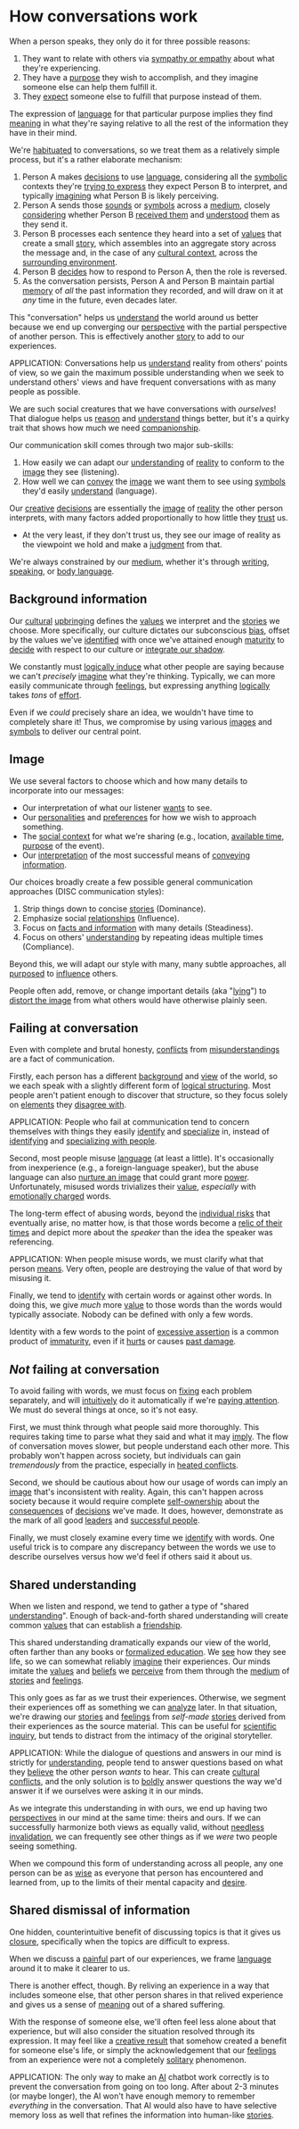 
# How conversations work

When a person speaks, they only do it for three possible reasons:

1. They want to relate with others via [sympathy or empathy](mind-feelings.md) about what they're experiencing.
2. They have a [purpose](purpose.md) they wish to accomplish, and they imagine someone else can help them fulfill it.
3. They [expect](imagination.md) someone else to fulfill that purpose instead of them.

The expression of [language](language.md) for that particular purpose implies they find [meaning](meaning.md) in what they're saying relative to all the rest of the information they have in their mind.

We're [habituated](habits.md) to conversations, so we treat them as a relatively simple process, but it's a rather elaborate mechanism:

1. Person A makes [decisions](decisions.md) to use [language](language.md), considering all the [symbolic](symbols.md) contexts they're [trying to express](purpose.md) they expect Person B to interpret, and typically [imagining](imagination.md) what Person B is likely perceiving.
2. Person A sends those [sounds](language-speaking.md) or [symbols](language-writing.md) across a [medium](creations.md), closely [considering](logic.md) whether Person B [received them](image.md) and [understood](understanding.md) them as they send it.
3. Person B processes each sentence they heard into a set of [values](values.md) that create a small [story](stories.md), which assembles into an aggregate story across the message and, in the case of any [cultural context](people-culture.md), across the [surrounding environment](reality.md).
4. Person B [decides](decisions.md) how to respond to Person A, then the role is reversed.
5. As the conversation persists, Person A and Person B maintain partial [memory](mind-memory.md) of *all* the past information they recorded, and will draw on it at *any* time in the future, even decades later.

This "conversation" helps us [understand](understanding.md) the world around us better because we end up converging our [perspective](image.md) with the partial perspective of another person. This is effectively another [story](stories.md) to add to our experiences.

APPLICATION: Conversations help us [understand](understanding.md) reality from others' points of view, so we gain the maximum possible understanding when we seek to understand others' views and have frequent conversations with as many people as possible.

We are such social creatures that we have conversations with *ourselves*! That dialogue helps us [reason](logic.md) and [understand](understanding.md) things better, but it's a quirky trait that shows how much we need [companionship](people-friends.md).

Our communication skill comes through two major sub-skills:

1. How easily we can adapt our [understanding](understanding.md) of [reality](reality.md) to conform to the [image](image.md) they see (listening).
2. How well we can [convey](results.md) the [image](image.md) we want them to see using [symbols](symbols.md) they'd easily [understand](understanding.md) (language).

Our [creative](mind-creativity.md) [decisions](decisions.md) are essentially the [image](image.md) of [reality](reality.md) the other person interprets, with many factors added proportionally to how little they [trust](trust.md) us.

- At the very least, if they don't trust us, they see our image of reality as the viewpoint we hold and make a [judgment](image.md) from that.

We're always constrained by our [medium](creations.md), whether it's through [writing](language-writing.md), [speaking](language-speaking.md), or [body language](people-3_boundaries.md).

## Background information

Our [cultural](people-culture.md) [upbringing](people-family.md) defines the [values](values.md) we interpret and the [stories](stories.md) we choose. More specifically, our culture dictates our subconscious [bias](mind-bias.md), offset by the values we've [identified](identity.md) with once we've attained enough [maturity](maturity.md) to [decide](decisions.md) with respect to our culture or [integrate our shadow](personality.md).

We constantly must [logically induce](logic.md) what other people are saying because we can't *precisely* [imagine](imagination.md) what they're thinking. Typically, we can more easily communicate through [feelings](mind-feelings.md), but expressing anything [logically](logic.md) takes *tons* of [effort](results.md).

Even if we *could* precisely share an idea, we wouldn't have time to completely share it! Thus, we compromise by using various [images](image.md) and [symbols](symbols.md) to deliver our central point.

## Image

We use several factors to choose which and how many details to incorporate into our messages:

- Our interpretation of what our listener [wants](purpose.md) to see.
- Our [personalities](personality.md) and [preferences](decisions.md) for how we wish to approach something.
- The [social context](people-culture.md) for what we're sharing (e.g., location, [available time](datetime.md), [purpose](purpose.md) of the event).
- Our [interpretation](imagination.md) of the most successful means of [conveying information](education.md).

Our choices broadly create a few possible general communication approaches (DISC communication styles):

1. Strip things down to concise [stories](stories.md) (Dominance).
2. Emphasize social [relationships](people-friends.md) (Influence).
3. Focus on [facts and information](reality.md) with many details (Steadiness).
4. Focus on others' [understanding](understanding.md) by repeating ideas multiple times (Compliance).

Beyond this, we will adapt our style with many, many subtle approaches, all [purposed](purpose.md) to [influence](influence.md) others.

People often add, remove, or change important details (aka "[lying](people-lying.md)") to [distort the image](image-distortion.md) from what others would have otherwise plainly seen.

## Failing at conversation

Even with complete and brutal honesty, [conflicts](people-conflicts.md) from [misunderstandings](understanding.md) are a fact of communication.

Firstly, each person has a different [background](people-family.md) and [view](image.md) of the world, so we each speak with a slightly different form of [logical structuring](logic.md). Most people aren't patient enough to discover that structure, so they focus solely on [elements](image.md) they [disagree with](people-conflicts.md).

APPLICATION: People who fail at communication tend to concern themselves with things they easily [identify](identity.md) and [specialize](jobs-specialization.md) in, instead of [identifying](people-friends.md) and [specializing with people](power-influence.md).

Second, most people misuse [language](language.md) (at least a little). It's occasionally from inexperience (e.g., a foreign-language speaker), but the abuse language can also [nurture an image](image-distortion.md) that could grant more [power](power.md). Unfortunately, misused words trivializes their [value](values-quality.md), *especially* with [emotionally charged](mind-feelings.md) words.

The long-term effect of abusing words, beyond the [individual risks](safety-riskmgmt.md) that eventually arise, no matter how, is that those words become a [relic of their times](trends.md) and depict more about the *speaker* than the idea the speaker was referencing.

APPLICATION: When people misuse words, we must clarify what that person [means](purpose.md). Very often, people are destroying the value of that word by misusing it.

Finally, we tend to [identify](identity.md) with certain words or against other words. In doing this, we give *much* more [value](purpose.md) to those words than the words would typically associate. Nobody can be defined with only a few words.

Identity with a few words to the point of [excessive assertion](people-conflicts.md) is a common product of [immaturity](maturity.md), even if it [hurts](mind-feelings-sadness.md) or causes [past damage](hardship-ptsd.md).

## *Not* failing at conversation

To avoid failing with words, we must focus on [fixing](https://adequate.life/fix/) each problem separately, and will [intuitively](mind-feelings.md) do it automatically if we're [paying attention](awareness.md). We must do several things at once, so it's not easy.

First, we must think through what people said more thoroughly. This requires taking time to parse what they said and what it may [imply](mind-feelings.md). The flow of conversation moves slower, but people understand each other more. This probably won't happen across society, but individuals can gain *tremendously* from the practice, especially in [heated conflicts](people-5_conflicts.md).

Second, we should be cautious about how our usage of words can imply an [image](image.md) that's inconsistent with reality. Again, this can't happen across society because it would require complete [self-ownership](meaning.md) about the [consequences](results.md) of [decisions](decisions.md) we've made. It does, however, demonstrate as the mark of all good [leaders](groups-large.md) and [successful people](success-1_why.md).

Finally, we must closely examine every time we [identify](identity.md) with words. One useful trick is to compare any discrepancy between the words we use to describe ourselves versus how we'd feel if others said it about us.

## Shared understanding

When we listen and respond, we tend to gather a type of "shared [understanding](understanding.md)". Enough of back-and-forth shared understanding will create common [values](values.md) that can establish a [friendship](people-friends.md).

This shared understanding dramatically expands our view of the world, often farther than any books or [formalized education](education.md). We [see](image.md) how they see life, so we can somewhat reliably [imagine](imagination.md) their experiences. Our minds imitate the [values](values.md) and [beliefs](understanding-certainty.md) we [perceive](image.md) from them through the [medium](creations.md) of [stories](stories.md) and [feelings](mind-feelings.md).

This only goes as far as we trust their experiences. Otherwise, we segment their experiences off as something we can [analyze](logic.md) later. In that situation, we're drawing our [stories](stories.md) and [feelings](mind-feelings.md) from *self-made* [stories](stories.md) derived from their experiences as the source material. This can be useful for [scientific inquiry](science.md), but tends to distract from the intimacy of the original storyteller.

APPLICATION: While the dialogue of questions and answers in our mind is strictly for [understanding](understanding.md), people tend to answer questions based on what they [believe](understanding-certainty.md) the other person *wants* to hear. This can create [cultural conflicts](people-culture.md), and the only solution is to [boldly](mind-feelings-fear.md) answer questions the way we'd answer it if we ourselves were asking it in our minds.

As we integrate this understanding in with ours, we end up having two [perspectives](image.md) in our mind at the same time: theirs and ours. If we can successfully harmonize both views as equally valid, without [needless invalidation](conflicts-inner.md), we can frequently see other things as if we *were* two people seeing something.

When we compound this form of understanding across all people, any one person can be as [wise](understanding.md) as everyone that person has encountered and learned from, up to the limits of their mental capacity and [desire](purpose.md).

## Shared dismissal of information

One hidden, counterintuitive benefit of discussing topics is that it gives us [closure](stories.md), specifically when the topics are difficult to express.

When we discuss a [painful](hardship-ptsd.md) part of our experiences, we frame [language](language.md) around it to make it clearer to us.

There is another effect, though. By reliving an experience in a way that includes someone else, that other person shares in that relived experience and gives us a sense of [meaning](meaning.md) out of a shared suffering.

With the response of someone else, we'll often feel less alone about that experience, but will also consider the situation resolved through its expression. It may feel like a [creative result](results.md) that somehow created a benefit for someone else's life, or simply the acknowledgement that our [feelings](mind-feelings.md) from an experience were not a completely [solitary](hardship-solitude.md) phenomenon.

APPLICATION: The only way to make an [AI](computers-ai.md) chatbot work correctly is to prevent the conversation from going on too long. After about 2-3 minutes (or maybe longer), the AI won't have enough memory to remember *everything* in the conversation. That AI would also have to have selective memory loss as well that refines the information into human-like [stories](stories.md).
